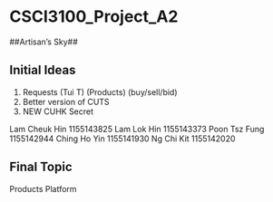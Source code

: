 # CSCI3100_Project_A2

##Artisan’s Sky##

## Initial Ideas
1. Requests (Tui T) (Products) (buy/sell/bid)
2. Better version of CUTS
3. NEW CUHK Secret

Lam Cheuk Hin 1155143825
Lam Lok Hin 1155143373
Poon Tsz Fung 1155142944
Ching Ho Yin 1155141930
Ng Chi Kit 1155142020

## Final Topic
Products Platform

